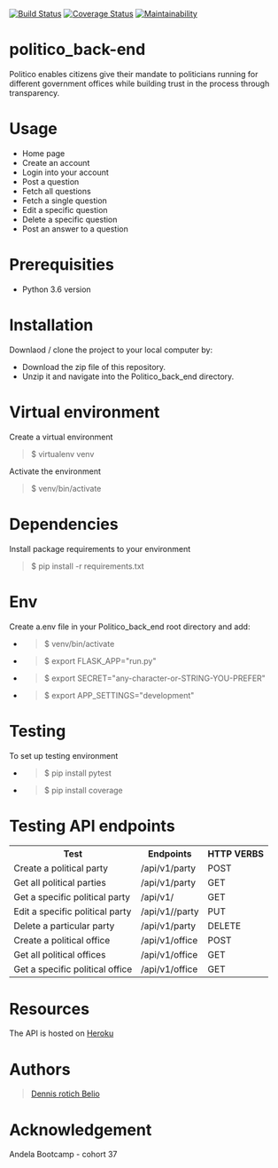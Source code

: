 [![Build Status](https://travis-ci.org/belio39/politico_back-end.svg?branch=develop)](https://travis-ci.org/belio39/politico_back-end)
[![Coverage Status](https://coveralls.io/repos/github/belio39/politico_back-end/badge.svg?branch=develop)](https://coveralls.io/github/belio39/politico_back-end?branch=develop)
[![Maintainability](https://api.codeclimate.com/v1/badges/1cb17183af1da03af9b6/maintainability)](https://codeclimate.com/github/belio39/politico_back-end/maintainability)


# politico_back-end
Politico enables citizens give their mandate to politicians running for different government offices while building trust in the process through transparency.

# Usage

- Home page
- Create an account
- Login into your account
- Post a question
- Fetch all questions
- Fetch a single question
- Edit a specific question
- Delete a specific question
- Post an answer to a question

# Prerequisities
  - Python 3.6 version
 
# Installation
Downlaod / clone the project to your local computer by:

- Download the zip file of this repository.
- Unzip it and navigate into the Politico_back_end directory.

# Virtual environment
Create a virtual environment
> $ virtualenv venv

Activate the environment

> $ venv/bin/activate 

# Dependencies
Install package requirements to your environment
>$ pip install -r requirements.txt 

# Env
Create a.env file in your Politico_back_end root directory and add:

- >$ venv/bin/activate
- >$ export FLASK_APP="run.py"
- >$ export SECRET="any-character-or-STRING-YOU-PREFER"
- >$ export APP_SETTINGS="development"

# Testing
To set up testing environment
- >$ pip install pytest
- >$ pip install coverage

# Testing API endpoints
<table> 
<tr>
<th>Test</th>
<th>Endpoints</th>
<th>HTTP VERBS</th>
</tr>
<tr>
<td>Create a political party</td>
<td>/api/v1/party</td>
<td>POST</td>
</tr>
<tr>
<td>Get all political parties</td>
<td>/api/v1/party</td>
<td>GET</td>
</tr>
<tr>
<td>Get a specific political party</td>
<td>/api/v1/<party_id></td>
<td>GET</td>
</tr>
<tr>
<td>Edit a specific political party</td>
<td>/api/v1/<party_id>/party</td>
<td>PUT</td>
</tr>
<tr>
<td>Delete a particular party</td>
<td>/api/v1/party</td>
<td>DELETE</td>
</tr>
<tr>
<td>Create a political office</td>
<td>/api/v1/office</td>
<td>POST</td>
</tr>
<tr>
<td>Get all political offices</td>
<td>/api/v1/office</td>
<td>GET</td>
</tr>
<tr>
<td>Get a specific political office</td>
<td>/api/v1/office</td>
<td>GET</td>
</tr>
</table>

# Resources
The API is hosted on [Heroku](https://politico.app.herokuapp.com/)

# Authors
> [Dennis rotich Belio](https://github.com/belio39)

# Acknowledgement
Andela Bootcamp - cohort 37
